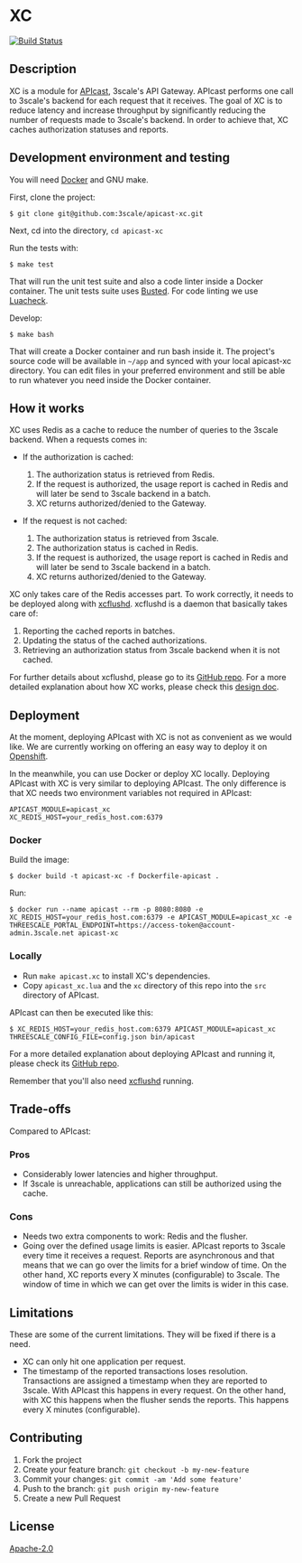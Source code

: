 # XC

[![Build Status](https://travis-ci.org/3scale/apicast-xc.svg?branch=master)](https://travis-ci.org/3scale/apicast-xc)

## Description

XC is a module for [APIcast](https://github.com/3scale/apicast), 3scale's API Gateway.
APIcast performs one call to 3scale's backend for each request that it
receives. The goal of XC is to reduce latency and increase throughput by
significantly reducing the number of requests made to 3scale's backend. In order
to achieve that, XC caches authorization statuses and reports.


## Development environment and testing

You will need [Docker](https://www.docker.com/) and GNU make.

First, clone the project:
```
$ git clone git@github.com:3scale/apicast-xc.git
```

Next, cd into the directory, `cd apicast-xc`

Run the tests with:
```
$ make test
```

That will run the unit test suite and also a code linter inside a Docker
container.
The unit tests suite uses [Busted](https://github.com/Olivine-Labs/busted).
For code linting we use [Luacheck](https://github.com/mpeterv/luacheck).

Develop:
```
$ make bash
```

That will create a Docker container and run bash inside it. The project's
source code will be available in `~/app` and synced with your local apicast-xc
directory. You can edit files in your preferred environment and still be able
to run whatever you need inside the Docker container.


## How it works

XC uses Redis as a cache to reduce the number of queries to the 3scale backend.
When a requests comes in:

- If the authorization is cached:
    1. The authorization status is retrieved from Redis.
    2. If the request is authorized, the usage report is cached in Redis and
       will later be send to 3scale backend in a batch.
    3. XC returns authorized/denied to the Gateway.

- If the request is not cached:
    1. The authorization status is retrieved from 3scale.
    2. The authorization status is cached in Redis.
    3. If the request is authorized, the usage report is cached in Redis and
       will later be send to 3scale backend in a batch.
    4. XC returns authorized/denied to the Gateway.

XC only takes care of the Redis accesses part. To work correctly, it needs
to be deployed along with [xcflushd](https://github.com/3scale/xcflushd).
xcflushd is a daemon that basically takes care of:

1. Reporting the cached reports in batches.
2. Updating the status of the cached authorizations.
3. Retrieving an authorization status from 3scale backend when it is not
   cached.

For further details about xcflushd, please go to its [GitHub repo](https://github.com/3scale/xcflushd).
For a more detailed explanation about how XC works, please check this [design doc](doc/design.md).


## Deployment

At the moment, deploying APIcast with XC is not as convenient as we would like.
We are currently working on offering an easy way to deploy it on [Openshift](https://www.openshift.com).

In the meanwhile, you can use Docker or deploy XC locally. Deploying APIcast
with XC is very similar to deploying APIcast. The only difference is that XC
needs two environment variables not required in APIcast:
```
APICAST_MODULE=apicast_xc
XC_REDIS_HOST=your_redis_host.com:6379
```

### Docker

Build the image:
```
$ docker build -t apicast-xc -f Dockerfile-apicast .
```

Run:
```
$ docker run --name apicast --rm -p 8080:8080 -e XC_REDIS_HOST=your_redis_host.com:6379 -e APICAST_MODULE=apicast_xc -e THREESCALE_PORTAL_ENDPOINT=https://access-token@account-admin.3scale.net apicast-xc
```

### Locally

- Run `make apicast.xc` to install XC's dependencies.
- Copy `apicast_xc.lua` and the `xc` directory of this repo into the `src`
  directory of APIcast.

APIcast can then be executed like this:
```
$ XC_REDIS_HOST=your_redis_host.com:6379 APICAST_MODULE=apicast_xc THREESCALE_CONFIG_FILE=config.json bin/apicast
```

For a more detailed explanation about deploying APIcast and running it, please
check its [GitHub repo](https://github.com/3scale/apicast).

Remember that you'll also need [xcflushd](https://github.com/3scale/xcflushd) running.

## Trade-offs

Compared to APIcast:

### Pros
- Considerably lower latencies and higher throughput.
- If 3scale is unreachable, applications can still be authorized using the
  cache.

### Cons
- Needs two extra components to work: Redis and the flusher.
- Going over the defined usage limits is easier. APIcast reports to 3scale
  every time it receives a request. Reports are asynchronous and that
  means that we can go over the limits for a brief window of time. On the other
  hand, XC reports every X minutes (configurable) to 3scale. The window of time
  in which we can get over the limits is wider in this case.


## Limitations

These are some of the current limitations. They will be fixed if there is a need.

- XC can only hit one application per request.
- The timestamp of the reported transactions loses resolution. Transactions
  are assigned a timestamp when they are reported to 3scale. With APIcast this
  happens in every request. On the other hand, with XC this happens when the
  flusher sends the reports. This happens every X minutes (configurable).


## Contributing

1. Fork the project
2. Create your feature branch: `git checkout -b my-new-feature`
3. Commit your changes: `git commit -am 'Add some feature'`
4. Push to the branch: `git push origin my-new-feature`
5. Create a new Pull Request


## License
[Apache-2.0](https://www.apache.org/licenses/LICENSE-2.0)